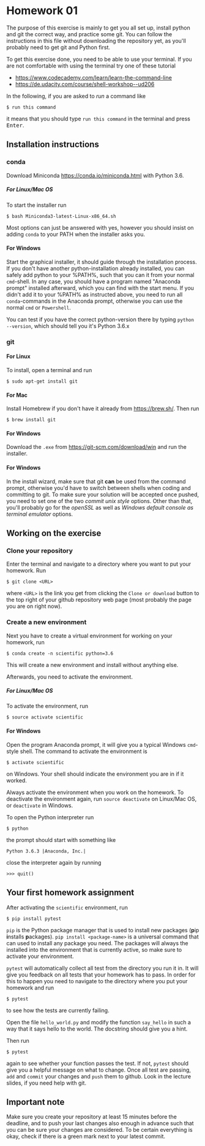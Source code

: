 # Homework 01
The purpose of this exercise is mainly to get you all set up, install python and git the correct way, and practice some git. You can follow the instructions in this file without downloading the repository yet, as you'll probably need to get git and Python first.

To get this exercise done, you need to be able to use your terminal. If you are not 
comfortable with using the terminal try one of these tutorial

* https://www.codecademy.com/learn/learn-the-command-line
* https://de.udacity.com/course/shell-workshop--ud206

In the following, if you are asked to *run* a command like

    $ run this command

it means that you should type `run this command` in the terminal and press <kbd>Enter</kbd>.

## Installation instructions

### conda

Download  Miniconda https://conda.io/miniconda.html with Python 3.6.

##### For Linux/Mac OS
To start the installer run

    $ bash Miniconda3-latest-Linux-x86_64.sh

Most options can just be answered with yes, however you should insist on adding `conda` to your PATH when the installer asks you.

#### For Windows
Start the graphical installer, it should guide through the installation process. If you don't have another python-installation already installed, you can safely add python to your %PATH%, such that you can it from your normal `cmd`-shell. In any case, you should have a program named "Anaconda prompt" installed afterward, which you can find with the start menu. If you didn't add it to your %PATH% as instructed above, you need to run all `conda`-commands in the Anaconda prompt, otherwise you can use the normal `cmd` or `Powershell`.

 You can test if you have the correct python-version there by typing ``python --version``, which should tell you it's Python 3.6.x

### git

#### For Linux

To install, open a terminal and run

    $ sudo apt-get install git
    
#### For Mac
Install Homebrew if you don't have it already from https://brew.sh/. Then run

    $ brew install git

#### For Windows

Download the `.exe` from https://git-scm.com/download/win and run the installer.


#### For Windows

In the install wizard, make sure that git **can** be used from the command prompt, otherwise you'd have to switch between shells when coding and committing to git. To make sure your solution will be accepted once pushed, you need to set one of the two *commit unix style* options. Other than that, you'll probably go for the *openSSL* as well as *Windows default console as terminal emulator* options.

## Working on the exercise

### Clone your repository
Enter the terminal and navigate to a directory where you want to put your homework. Run
    
    $ git clone <URL>
    
where `<URL>` is the link you get from clicking the `Clone or download` button to the top right of your github repository web page (most probably the page you are on right now). 

### Create a new environment
Next you have to create a virtual environment for working on your homework, run

    $ conda create -n scientific python=3.6

This will create a new environment and install without anything else.


Afterwards, you need to activate the environment.

##### For Linux/Mac OS

To activate the environment, run

    $ source activate scientific

#### For Windows

Open the program Anaconda prompt, it will give you a typical Windows `cmd`-style shell. The command to activate the environment is

    $ activate scientific

on Windows. Your shell should indicate the environment you are in if it worked.


Always activate the environment when you work on the homework. To deactivate the
environment again, run `source deactivate` on Linux/Mac OS, or `deactivate` in Windows.

To open the Python interpreter run

    $ python

the prompt should start with something like

    Python 3.6.3 |Anaconda, Inc.|

close the interpreter again by running

    >>> quit()

## Your first homework assignment
After activating the `scientific` environment, run 

    $ pip install pytest
    
`pip` is the Python package manager that is used to install new packages (**p**ip **i**nstalls 
**p**ackages). `pip install <package-name>` is a universal command that can used to install any package 
you need. The packages will always the installed into the environment that is currently active,
so make sure to activate your environment.

`pytest` will automatically collect all test from the directory you run it in. 
It will give you feedback on all tests that your homework has to pass.
In order for this to happen you need to navigate to the directory where
you put your homework and run

    $ pytest
    
to see how the tests are currently failing.     

Open the file `hello_world.py` and modify the function `say_hello` in such a
way that it says hello to the world. The docstring should give you a hint.

Then run

    $ pytest

again to see whether your function passes the test. If not, `pytest` should give
you a helpful message on what to change.
Once all test are passing, `add` and `commit` your changes and `push` them to github.
Look in the lecture slides, if you need help with git.


## Important note
Make sure you create your repository at least 15 minutes before the deadline, and to push your last changes also enough in advance such that you can be sure your changes are considered. To be certain everything is okay, check if there is a green mark next to your latest commit.
